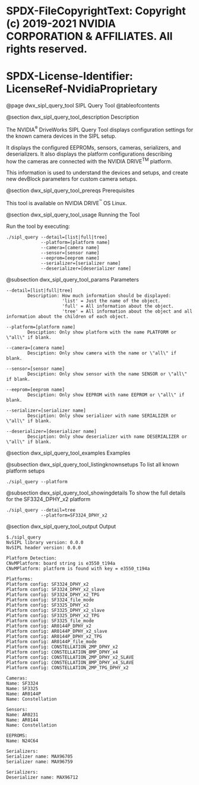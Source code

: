 # SPDX-FileCopyrightText: Copyright (c) 2019-2021 NVIDIA CORPORATION & AFFILIATES. All rights reserved.
# SPDX-License-Identifier: LicenseRef-NvidiaProprietary

@page dwx_sipl_query_tool SIPL Query Tool
@tableofcontents

@section dwx_sipl_query_tool_description Description

The NVIDIA<sup>&reg;</sup> DriveWorks SIPL Query Tool displays configuration settings for the known camera devices in the SIPL setup.

It displays the configured EEPROMs, sensors, cameras, serializers, and deserializers.
It also displays the platform configurations describing <br>
how the cameras are connected with the NVIDIA DRIVE<sup>TM</sup> platform.

This information is used to understand the devices and setups, and create new devBlock parameters for custom camera setups.

@section dwx_sipl_query_tool_prereqs Prerequisites

This tool is available on NVIDIA DRIVE<sup>&trade;</sup> OS Linux.

@section dwx_sipl_query_tool_usage Running the Tool

Run the tool by executing:

    ./sipl_query --detail=[list|full|tree]
                 --platform=[platform name]
                 --camera=[camera name]
                 --sensor=[sensor name]
                 --eeprom=[eeprom name]
                 --serializer=[serializer name]
                 --deserializer=[deserializer name]

@subsection dwx_sipl_query_tool_params Parameters

    --detail=[list|full|tree]
            Description: How much information should be displayed:
                         'list' = Just the name of the object.
                         'full' = All information about the object.
                         'tree' = All information about the object and all information about the children of each object.

    --platform=[platform name]
            Desciption: Only show platform with the name PLATFORM or \"all\" if blank.

    --camera=[camera name]
            Desciption: Only show camera with the name or \"all\" if blank.

    --sensor=[sensor name]
            Desciption: Only show sensor with the name SENSOR or \"all\" if blank.

    --eeprom=[eeprom name]
            Desciption: Only show EEPROM with name EEPROM or \"all\" if blank.

    --serializer=[serializer name]
            Desciption: Only show serializer with name SERIALIZER or \"all\" if blank.

    --deserializer=[deserializer name]
            Desciption: Only show deserializer with name DESERIALIZER or \"all\" if blank.

@section dwx_sipl_query_tool_examples Examples

@subsection dwx_sipl_query_tool_listingknownsetups To list all known platform setups

    ./sipl_query --platform

@subsection dwx_sipl_query_tool_showingdetails To show the full details for the SF3324_DPHY_x2 platform

    ./sipl_query --detail=tree
                 --platform=SF3324_DPHY_x2

@section dwx_sipl_query_tool_output Output

~~~~
$./sipl_query
NvSIPL library version: 0.0.0
NvSIPL header version: 0.0.0

Platform Detection:
CNvMPlatform: board string is e3550_t194a
CNvMPlatform: platform is found with key = e3550_t194a

Platforms:
Platform config: SF3324_DPHY_x2
Platform config: SF3324_DPHY_x2_slave
Platform config: SF3324_DPHY_x2_TPG
Platform config: SF3324_file_mode
Platform config: SF3325_DPHY_x2
Platform config: SF3325_DPHY_x2_slave
Platform config: SF3325_DPHY_x2_TPG
Platform config: SF3325_file_mode
Platform config: AR0144P_DPHY_x2
Platform config: AR0144P_DPHY_x2_slave
Platform config: AR0144P_DPHY_x2_TPG
Platform config: AR0144P_file_mode
Platform config: CONSTELLATION_2MP_DPHY_x2
Platform config: CONSTELLATION_8MP_DPHY_x4
Platform config: CONSTELLATION_2MP_DPHY_x2_SLAVE
Platform config: CONSTELLATION_8MP_DPHY_x4_SLAVE
Platform config: CONSTELLATION_2MP_TPG_DPHY_x2

Cameras:
Name: SF3324
Name: SF3325
Name: AR0144P
Name: Constellation

Sensors:
Name: AR0231
Name: AR0144
Name: Constellation

EEPROMS:
Name: N24C64

Serializers:
Serializer name: MAX96705
Serializer name: MAX96759

Serializers:
Deserializer name: MAX96712
~~~~
